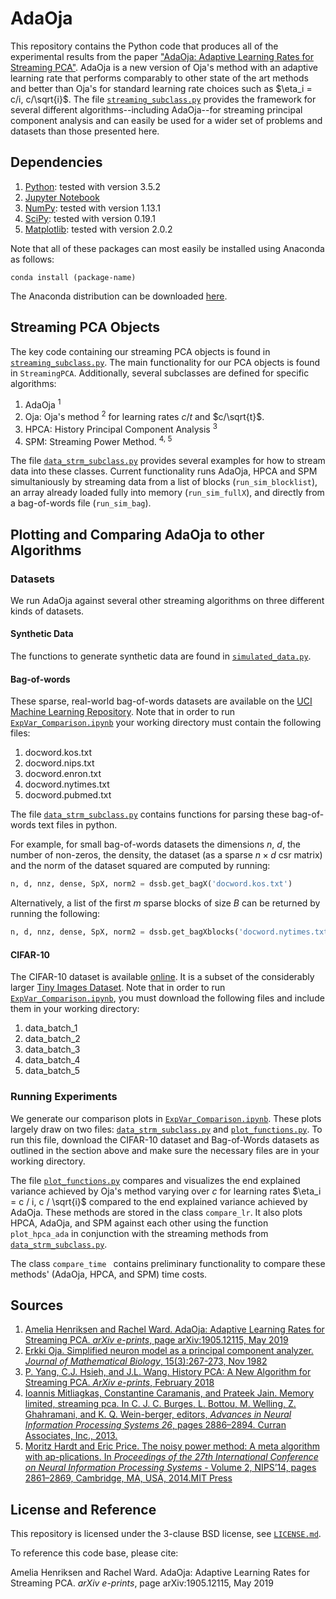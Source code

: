 # AdaOja

This repository contains the Python code that produces all of the experimental results from the paper ["AdaOja: Adaptive Learning Rates for Streaming PCA"](https://arxiv.org/abs/1905.12115).
AdaOja is a new version of Oja's method with an adaptive learning rate that performs comparably to other state of the art methods and better than Oja's for standard learning rate choices such as $\eta_i = c/i, c/\sqrt{i}$.
The file <code>[streaming_subclass.py](./streaming_subclass.py)</code> provides the framework for several different algorithms--including AdaOja--for streaming principal component analysis and can easily be used for a wider set of problems and datasets than those presented here.


## Dependencies

1. [Python](https://www.python.org/downloads/release/python-350/): tested with version 3.5.2
2. [Jupyter Notebook](https://jupyter.org/)
3. [NumPy](https://www.numpy.org/): tested with version 1.13.1
4. [SciPy](https://www.scipy.org/scipylib/index.html): tested with version 0.19.1
5. [Matplotlib](https://matplotlib.org/): tested with version  2.0.2

Note that all of these packages can most easily be installed using Anaconda as follows:

<code>conda install (package-name) </code>

The Anaconda distribution can be downloaded [here](https://www.anaconda.com/distribution/).

## Streaming PCA Objects

The key code containing our streaming PCA objects is found in <code>[streaming_subclass.py](./streaming_subclass.py)</code>.
The main functionality for our PCA objects is found in <code>StreamingPCA</code>. Additionally, several subclasses are defined for specific algorithms:

1. AdaOja <sup>1</sup>
2. Oja: Oja's method <sup>2</sup> for learning rates $c/t$ and $c/\sqrt{t}$.
3. HPCA: History Principal Component Analysis <sup>3</sup>
4. SPM: Streaming Power Method. <sup>4, 5</sup>

The file <code>[data_strm_subclass.py](./data_strm_subclass.py)</code> provides several examples for how to stream data into these classes.
Current functionality runs AdaOja, HPCA and SPM simultaniously by streaming data from a list of blocks (<code>run_sim_blocklist</code>), an array already loaded fully into memory (<code>run_sim_fullX</code>), and directly from a bag-of-words file (<code>run_sim_bag</code>).

## Plotting and Comparing AdaOja to other Algorithms

### Datasets

We run AdaOja against several other streaming algorithms on three different kinds of datasets.

#### Synthetic Data
The functions to generate synthetic data are found in <code>[simulated_data.py](./simulated_data.py)</code>.

#### Bag-of-words
These sparse, real-world bag-of-words datasets are available on the [UCI Machine Learning Repository](https://archive.ics.uci.edu/ml/datasets/bag+of+words).
Note that in order to run <code>[ExpVar_Comparison.ipynb](./ExpVar_Comparison.ipynb)</code> your working directory must contain the following files:

1. docword.kos.txt
2. docword.nips.txt
3. docword.enron.txt
4. docword.nytimes.txt
5. docword.pubmed.txt

The file <code>[data_strm_subclass.py](./data_strm_subclass.py)</code> contains functions for parsing these bag-of-words text files in python.

For example, for small bag-of-words datasets the dimensions $n$, $d$, the number of non-zeros, the density, the dataset (as a sparse $n \times d$ csr matrix) and the norm of the dataset squared are computed by running:

```python
n, d, nnz, dense, SpX, norm2 = dssb.get_bagX('docword.kos.txt')
```

Alternatively, a list of the first $m$ sparse blocks of size $B$ can be returned by running the following:

```python
n, d, nnz, dense, SpX, norm2 = dssb.get_bagXblocks('docword.nytimes.txt', B, block_total=m)
```

#### CIFAR-10

The CIFAR-10 dataset is available [online](https://www.cs.toronto.edu/~kriz/cifar.html). It is a subset of the considerably larger [Tiny Images Dataset](http://horatio.cs.nyu.edu/mit/tiny/data/index.html).
Note that in order to run <code>[ExpVar_Comparison.ipynb](./ExpVar_Comparison.ipynb)</code>, you must download the following files and include them in your working directory:

1. data_batch_1
2. data_batch_2
3. data_batch_3
4. data_batch_4
5. data_batch_5


### Running Experiments

We generate our comparison plots in <code>[ExpVar_Comparison.ipynb](./ExpVar_Comparison.ipynb)</code>.
These plots largely draw on two files: <code>[data_strm_subclass.py](./data_strm_subclass.py)</code> and <code>[plot_functions.py](./plot_functions.py)</code>.
To run this file, download the CIFAR-10 dataset and Bag-of-Words datasets as outlined in the section above and make sure the necessary files are in your working directory.

The file <code>[plot_functions.py](./plot_functions.py)</code> compares and visualizes the end explained variance achieved by Oja's method varying over $c$ for learning rates $\eta_i = c / i, c / \sqrt{i}$ compared to the end explained variance achieved by AdaOja.
These methods are stored in the class <code>compare_lr</code>.
It also plots HPCA, AdaOja, and SPM against each other using the function <code>plot_hpca_ada</code> in conjunction with the streaming methods from <code>[data_strm_subclass.py](./data_strm_subclass.py)</code>.

The class <code>compare_time </code> contains preliminary functionality to compare these methods' (AdaOja, HPCA, and SPM) time costs.

## Sources
1. [Amelia Henriksen and Rachel Ward. AdaOja: Adaptive Learning Rates for Streaming PCA. *arXiv e-prints*, page arXiv:1905.12115, May 2019](https://arxiv.org/abs/1905.12115)
2. [Erkki Oja. Simplified neuron model as a principal component analyzer. *Journal of Mathematical Biology*, 15(3):267-273, Nov 1982](https://link.springer.com/article/10.1007/BF00275687)
3. [P. Yang, C.J. Hsieh, and J.L. Wang. History PCA: A New Algorithm for Streaming PCA. *ArXiv e-prints*, February 2018](https://arxiv.org/abs/1802.05447)
4. [ Ioannis Mitliagkas, Constantine Caramanis, and Prateek Jain. Memory limited, streaming pca.  In C. J. C. Burges, L. Bottou, M. Welling, Z. Ghahramani, and K. Q. Wein-berger,  editors, *Advances  in  Neural  Information  Processing  Systems  26*,  pages  2886–2894. Curran Associates, Inc., 2013.](https://papers.nips.cc/paper/5035-memory-limited-streaming-pca)
5. [Moritz  Hardt  and  Eric  Price.  The  noisy  power  method:  A  meta  algorithm  with  ap-plications.  In *Proceedings of the 27th International Conference on Neural Information Processing Systems* - Volume 2, NIPS’14, pages 2861–2869, Cambridge, MA, USA, 2014.MIT Press](https://dl.acm.org/citation.cfm?id=2969146)


## License and Reference
This repository is licensed under the 3-clause BSD license, see <code>[LICENSE.md](./LICENSE.md)</code>.

To reference this code base, please cite:

Amelia Henriksen and Rachel Ward. AdaOja: Adaptive Learning Rates for Streaming PCA. *arXiv e-prints*, page arXiv:1905.12115, May 2019
